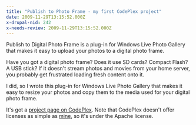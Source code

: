 ```yaml
---
title: "Publish to Photo Frame - my first CodePlex project"
date: 2009-11-29T13:15:52.000Z
x-drupal-nid: 242
x-needs-review: 2009-11-29T13:15:52.000Z
---
```

Publish to Digital Photo Frame is a plug-in for Windows Live Photo Gallery that makes it easy to upload your photos to a digital photo frame.

Have you got a digital photo frame? Does it use SD cards? Compact Flash? A USB stick? If it doesn't stream photos and movies from your home server, you probably get frustrated loading fresh content onto it.

I did, so I wrote this plug-in for Windows Live Photo Gallery that makes it easy to resize your photos and copy them to the media used for your digital photo frame.

It's got a [project page on CodePlex](http://publishtophotoframe.codeplex.com/). Note that CodePlex doesn't offer licenses as simple as [mine](/content/2007/08/source-code-license), so it's under the Apache license.
